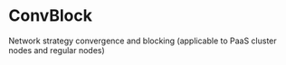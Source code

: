 # ConvBlock
Network strategy convergence and blocking (applicable to PaaS cluster nodes and regular nodes)
